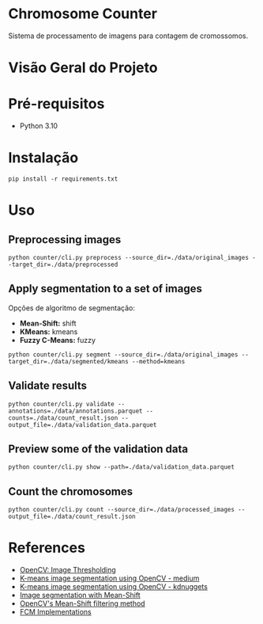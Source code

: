 # Chromosome Counter
Sistema de processamento de imagens para contagem de cromossomos.

# Visão Geral do Projeto

# Pré-requisitos

- Python 3.10

# Instalação

```
pip install -r requirements.txt
```

# Uso

## Preprocessing images
```
python counter/cli.py preprocess --source_dir=./data/original_images --target_dir=./data/preprocessed
```

## Apply segmentation to a set of images
Opções de algoritmo de segmentação:
- **Mean-Shift:** shift
- **KMeans:** kmeans
- **Fuzzy C-Means:** fuzzy

```
python counter/cli.py segment --source_dir=./data/original_images --target_dir=./data/segmented/kmeans --method=kmeans
```

## Validate results
```
python counter/cli.py validate --annotations=./data/annotations.parquet --counts=./data/count_result.json --output_file=./data/validation_data.parquet
```

## Preview some of the validation data
```
python counter/cli.py show --path=./data/validation_data.parquet
```

## Count the chromosomes
```
python counter/cli.py count --source_dir=./data/processed_images --output_file=./data/count_result.json
```

# References
- [OpenCV: Image Thresholding](https://docs.opencv.org/4.x/d7/d4d/tutorial_py_thresholding.html)
- [K-means image segmentation using OpenCV - medium](https://medium.com/towardssingularity/k-means-clustering-for-image-segmentation-using-opencv-in-python-17178ce3d6f3)
- [K-means image segmentation using OpenCV - kdnuggets](https://www.kdnuggets.com/2019/08/introduction-image-segmentation-k-means-clustering.html)
- [Image segmentation with Mean-Shift](https://stackoverflow.com/questions/62575894/how-to-find-clusters-in-image-using-mean-shift-in-python-opencv)
- [OpenCV's Mean-Shift filtering method](https://docs.opencv.org/4.x/d4/d86/group__imgproc__filter.html#ga9fabdce9543bd602445f5db3827e4cc0)
- [FCM Implementations](https://github.com/jeongHwarr/various_FCM_segmentation)
